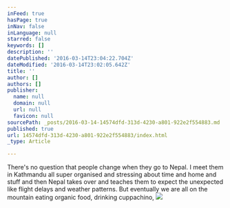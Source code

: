 ```yaml
---
inFeed: true
hasPage: true
inNav: false
inLanguage: null
starred: false
keywords: []
description: ''
datePublished: '2016-03-14T23:04:22.704Z'
dateModified: '2016-03-14T23:02:05.642Z'
title: ''
author: []
authors: []
publisher:
  name: null
  domain: null
  url: null
  favicon: null
sourcePath: _posts/2016-03-14-14574dfd-313d-4230-a801-922e2f554883.md
published: true
url: 14574dfd-313d-4230-a801-922e2f554883/index.html
_type: Article

---
```

There's no question that people change when they go to Nepal. I meet them in Kathmandu all super organised and stressing about time and home and stuff and then Nepal takes over and teaches them to expect the unexpected like flight delays and weather patterns. But eventually we are all on the mountain eating organic food, drinking cuppachino,
![](https://the-grid-user-content.s3-us-west-2.amazonaws.com/08b8c1d4-5cee-4daa-adae-79fee48fd859.jpg)